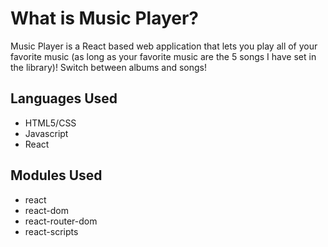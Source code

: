 # What is Music Player?

Music Player is a React based web application that lets you play all of your favorite music (as long as your favorite music are the 5 songs I have set in the library)!  Switch between albums and songs!

## Languages Used 
* HTML5/CSS
* Javascript
* React

## Modules Used
* react
* react-dom
* react-router-dom
* react-scripts